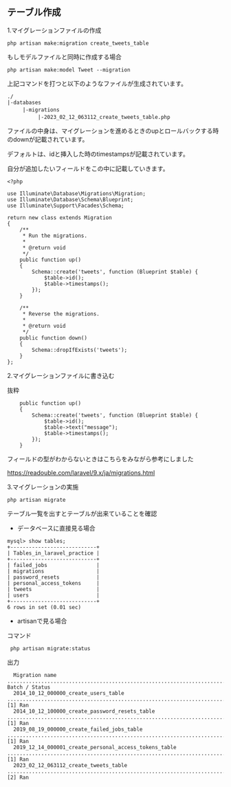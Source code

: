 ## テーブル作成

1.マイグレーションファイルの作成

```shell
php artisan make:migration create_tweets_table
```

もしモデルファイルと同時に作成する場合
```shell
php artisan make:model Tweet --migration
```

上記コマンドを打つと以下のようなファイルが生成されています。

``` text
./
|-databases
　　　|-migrations
　　　　　　|-2023_02_12_063112_create_tweets_table.php
```

ファイルの中身は、マイグレーションを進めるときのupとロールバックする時のdownが記載されています。

デフォルトは、idと挿入した時のtimestampsが記載されています。

自分が追加したいフィールドをこの中に記載していきます。

``` injectablephp
<?php

use Illuminate\Database\Migrations\Migration;
use Illuminate\Database\Schema\Blueprint;
use Illuminate\Support\Facades\Schema;

return new class extends Migration
{
    /**
     * Run the migrations.
     *
     * @return void
     */
    public function up()
    {
        Schema::create('tweets', function (Blueprint $table) {
            $table->id();
            $table->timestamps();
        });
    }

    /**
     * Reverse the migrations.
     *
     * @return void
     */
    public function down()
    {
        Schema::dropIfExists('tweets');
    }
};

```

2.マイグレーションファイルに書き込む

抜粋
```injectablephp
    public function up()
    {
        Schema::create('tweets', function (Blueprint $table) {
            $table->id();
            $table->text("message");
            $table->timestamps();
        });
    }
```

フィールドの型がわからないときはこちらをみながら参考にしました

https://readouble.com/laravel/9.x/ja/migrations.html

3.マイグレーションの実施

``` shell
php artisan migrate
```

テーブル一覧を出すとテーブルが出来ていることを確認

- データベースに直接見る場合

``` text
mysql> show tables;
+----------------------------+
| Tables_in_laravel_practice |
+----------------------------+
| failed_jobs                |
| migrations                 |
| password_resets            |
| personal_access_tokens     |
| tweets                     |
| users                      |
+----------------------------+
6 rows in set (0.01 sec)
```

- artisanで見る場合

コマンド
``` shell
 php artisan migrate:status 
```

出力
```
  Migration name .................................................................................................................... Batch / Status  
  2014_10_12_000000_create_users_table ..................................................................................................... [1] Ran  
  2014_10_12_100000_create_password_resets_table ........................................................................................... [1] Ran  
  2019_08_19_000000_create_failed_jobs_table ............................................................................................... [1] Ran  
  2019_12_14_000001_create_personal_access_tokens_table .................................................................................... [1] Ran  
  2023_02_12_063112_create_tweets_table ..................................................................................................... [2] Ran
```
